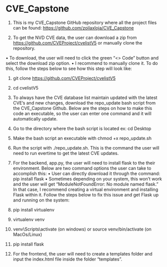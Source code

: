 # CVE_Capstone
1.	This is my CVE_Capstone GitHub repository where all the project files can be found: https://github.com/zoilaxloja/CVE_Capstone 

2.	To get the NVD CVE data, the user can download a zip from https://github.com/CVEProject/cvelistV5 or manually clone the repository. 

•	To download, the user will need to click the green “<> Code” button and select the download zip option.
•	I recommend to manually clone it. To do this, follow the steps below to see how this step will look like:
  1.	git clone https://github.com/CVEProject/cvelistV5
  2.	cd cvelistV5 

3.	To always have the CVE database list maintain updated with the latest CVE’s and new changes, download the repo_update bash script from the CVE_Capstone Github. Below are the steps on how to make this code an executable, so the user can enter one command and it will automatically update. 
  1.	Go to the directory where the bash script is located ex: cd Desktop
  2.	Make the bash script an executable with chmod +x repo_update.sh
  3.	Run the script with ./repo_update.sh. This is the command the user will need to run evertime to get the latest CVE updates.   
 

4.	For the backend, app.py, the user will need to install flask to the their environment. Below are two command options the user can take to accomplish this:
  •	User can directly download it through the command:
  	 pip install flask 
•	Sometimes depending on your system, this won’t work and the user will get “ModuleNotFoundError: No module named flask.” In that case, I recommend creating a virtual environment and installing Flask within it. Follow the steps below to fix this issue and get Flask up and running on the system:
  1.	pip install virtualenv
  2.	virtualenv venv
  3.	venv\Scripts\activate (on windows) or source venv/bin/activate (on MacOs/Linux)
  4.	pip install flask

5.	For the frontend, the user will need to create a templates folder and input the index.html file inside the folder “templates”. 
